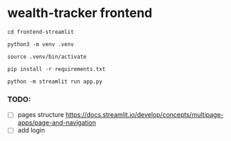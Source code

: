 # wealth-tracker frontend

```shell
cd frontend-streamlit

python3 -m venv .venv

source .venv/bin/activate

pip install -r requirements.txt

python -m streamlit run app.py
```

### TODO:

- [ ] pages structure https://docs.streamlit.io/develop/concepts/multipage-apps/page-and-navigation
- [ ] add login
